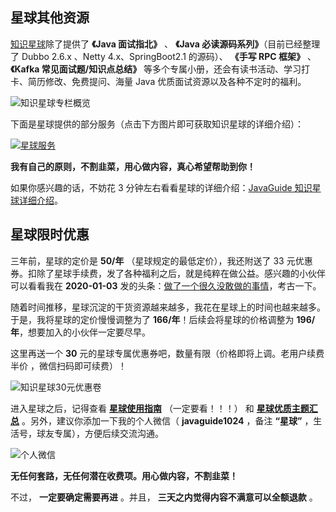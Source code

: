 ## 星球其他资源

[知识星球](../about-the-author/zhishixingqiu-two-years.md)除了提供了 **《Java 面试指北》** 、  **《Java 必读源码系列》**（目前已经整理了 Dubbo 2.6.x 、Netty 4.x、SpringBoot2.1 的源码）、 **《手写 RPC 框架》** 、**《Kafka 常见面试题/知识点总结》** 等多个专属小册，还会有读书活动、学习打卡、简历修改、免费提问、海量 Java 优质面试资源以及各种不定时的福利。

![知识星球专栏概览](https://oss.javaguide.cn/xingqiu/image-20220211231206733.png)

下面是星球提供的部分服务（点击下方图片即可获取知识星球的详细介绍）：

[![星球服务](https://oss.javaguide.cn/xingqiu/xingqiufuwu.png)](../about-the-author/zhishixingqiu-two-years.md)

**我有自己的原则，不割韭菜，用心做内容，真心希望帮助到你！**

如果你感兴趣的话，不妨花 3 分钟左右看看星球的详细介绍：[JavaGuide 知识星球详细介绍](../about-the-author/zhishixingqiu-two-years.md)。

## 星球限时优惠

三年前，星球的定价是 **50/年** （星球规定的最低定价），我还附送了 33 元优惠券。扣除了星球手续费，发了各种福利之后，就是纯粹在做公益。感兴趣的小伙伴可以看看我在 **2020-01-03** 发的头条：[做了一个很久没敢做的事情](https://mp.weixin.qq.com/s?__biz=Mzg2OTA0Njk0OA==&mid=2247486049&idx=1&sn=e0161b409e8f164251bdaa0c83a476bc&chksm=cea245aaf9d5ccbcafdb95a546d959508814085620aabdbb4385c4b8cea6e50bf157c3697041&token=1614894361&lang=zh_CN#rd)，考古一下。

随着时间推移，星球沉淀的干货资源越来越多，我花在星球上的时间也越来越多。于是，我将星球的定价慢慢调整为了 **166/年**！后续会将星球的价格调整为 **196/年**，想要加入的小伙伴一定要尽早。

这里再送一个 **30** 元的星球专属优惠券吧，数量有限（价格即将上调。老用户续费半价 ，微信扫码即可续费）！

![知识星球30元优惠卷](https://oss.javaguide.cn/xingqiu/xingqiuyouhuijuan-30.jpg)

进入星球之后，记得查看 **[星球使用指南](https://t.zsxq.com/0d18KSarv)** （一定要看！！！） 和 **[星球优质主题汇总](https://www.yuque.com/snailclimb/rpkqw1/ncxpnfmlng08wlf1)** 。另外，建议你添加一下我的个人微信（ **javaguide1024** ，备注 **“星球”** ，生活号，球友专属），方便后续交流沟通。

![个人微信](https://oss.javaguide.cn/xingqiu/weixin-guidege666.jpeg)

**无任何套路，无任何潜在收费项。用心做内容，不割韭菜！**

不过， **一定要确定需要再进** 。并且， **三天之内觉得内容不满意可以全额退款** 。